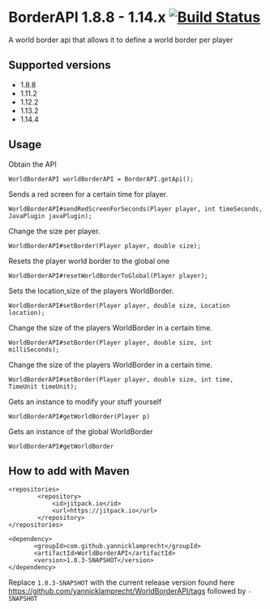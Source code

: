 # BorderAPI 1.8.8 - 1.14.x [![Build Status](https://travis-ci.org/yannicklamprecht/WorldBorderAPI.svg?branch=master)](https://travis-ci.org/yannicklamprecht/WorldBorderAPI)


A world border api that allows it to define a world border per player

## Supported versions

- 1.8.8
- 1.11.2
- 1.12.2
- 1.13.2
- 1.14.4

## Usage


Obtain the API

`WorldBorderAPI worldBorderAPI = BorderAPI.getApi();`

Sends a red screen for a certain time for player.

`WorldBorderAPI#sendRedScreenForSeconds(Player player, int timeSeconds, JavaPlugin javaPlugin);`

Change the size per player.

`WorldBorderAPI#setBorder(Player player, double size);`

Resets the player world border to the global one

`WorldBorderAPI#resetWorldBorderToGlobal(Player player);`

Sets the location,size of the players WorldBorder.

`WorldBorderAPI#setBorder(Player player, double size, Location location);`

Change the size of the players WorldBorder in a certain time.

`WorldBorderAPI#setBorder(Player player, double size, int milliSeconds);`

Change the size of the players WorldBorder in a certain time.

`WorldBorderAPI#setBorder(Player player, double size, int time, TimeUnit timeUnit);`

Gets an instance to modify your stuff yourself

`WorldBorderAPI#getWorldBorder(Player p)`

Gets an instance of the global WorldBorder

`WorldBorderAPI#getWorldBorder`

## How to add with Maven

```
<repositories>
        <repository>
            <id>jitpack.io</id>
            <url>https://jitpack.io</url>
        </repository>
</repositories>
 ```
 
 ```
 <dependency>
        <groupId>com.github.yannicklamprecht</groupId>
        <artifactId>WorldBorderAPI</artifactId>
        <version>1.0.3-SNAPSHOT</version>
</dependency>
```
Replace `1.0.3-SNAPSHOT` with the current release version found here https://github.com/yannicklamprecht/WorldBorderAPI/tags followed by `-SNAPSHOT`
